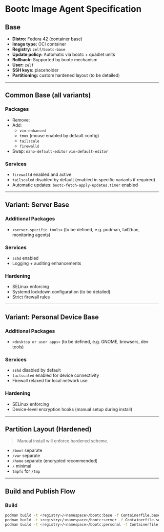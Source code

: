 # Bootc Image Agent Specification

## Base

- **Distro:** Fedora 42 (container base)
- **Image type:** OCI container
- **Registry:** `zelf/bootc-base`
- **Update policy:** Automatic via bootc + quadlet units
- **Rollback:** Supported by bootc mechanism
- **User:** `zelf`
- **SSH keys:** placeholder
- **Partitioning:** custom hardened layout (to be detailed)

---

## Common Base (all variants)

### Packages
- Remove:
- Add:  
  - `vim-enhanced`
  - `tmux` (mouse enabled by default config)
  - `tailscale`
  - `firewalld`
- Swap: `nano-default-editor` `vim-default-editor`

### Services
- `firewalld` enabled and active
- `tailscaled` disabled by default (enabled in specific variants if required)
- Automatic updates: `bootc-fetch-apply-updates.timer` enabled

---

## Variant: Server Base

### Additional Packages
- `<server-specific tools>` (to be defined, e.g. podman, fail2ban, monitoring agents)

### Services
- `sshd` enabled
- Logging + auditing enhancements

### Hardening
- SELinux enforcing
- Systemd lockdown configuration (to be detailed)
- Strict firewall rules

---

## Variant: Personal Device Base

### Additional Packages
- `<desktop or user apps>` (to be defined, e.g. GNOME, browsers, dev tools)

### Services
- `sshd` disabled by default
- `tailscaled` enabled for device connectivity
- Firewall relaxed for local network use

### Hardening
- SELinux enforcing
- Device-level encryption hooks (manual setup during install)

---

## Partition Layout (Hardened)

> Manual install will enforce hardened scheme.
- `/boot` separate
- `/var` separate
- `/home` separate (encrypted recommended)
- `/` minimal
- `tmpfs` for `/tmp`

---

## Build and Publish Flow

### Build
```bash
podman build -t <registry>/<namespace>/bootc:base -f Containerfile.base
podman build -t <registry>/<namespace>/bootc:server -f Containerfile.server
podman build -t <registry>/<namespace>/bootc:personal -f Containerfile.personal
